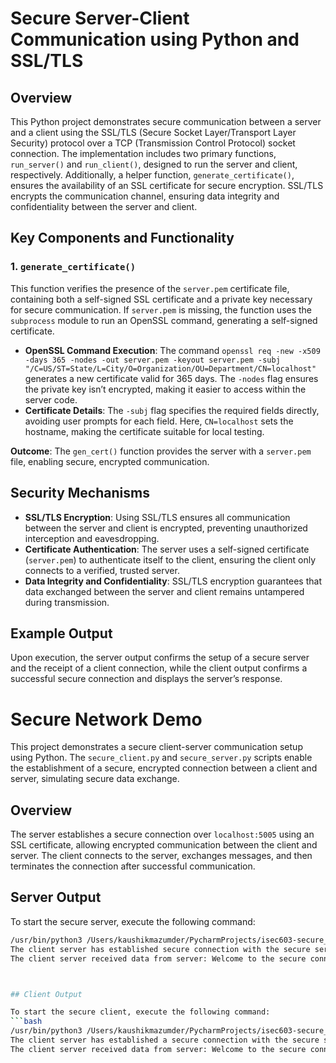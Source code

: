 # Secure Server-Client Communication using Python and SSL/TLS

## Overview
This Python project demonstrates secure communication between a server and a client using the SSL/TLS (Secure Socket Layer/Transport Layer Security) protocol over a TCP (Transmission Control Protocol) socket connection. The implementation includes two primary functions, `run_server()` and `run_client()`, designed to run the server and client, respectively. Additionally, a helper function, `generate_certificate()`, ensures the availability of an SSL certificate for secure encryption. SSL/TLS encrypts the communication channel, ensuring data integrity and confidentiality between the server and client.

## Key Components and Functionality

### 1. `generate_certificate()`
This function verifies the presence of the `server.pem` certificate file, containing both a self-signed SSL certificate and a private key necessary for secure communication. If `server.pem` is missing, the function uses the `subprocess` module to run an OpenSSL command, generating a self-signed certificate.

- **OpenSSL Command Execution**: The command `openssl req -new -x509 -days 365 -nodes -out server.pem -keyout server.pem -subj "/C=US/ST=State/L=City/O=Organization/OU=Department/CN=localhost"` generates a new certificate valid for 365 days. The `-nodes` flag ensures the private key isn’t encrypted, making it easier to access within the server code.
- **Certificate Details**: The `-subj` flag specifies the required fields directly, avoiding user prompts for each field. Here, `CN=localhost` sets the hostname, making the certificate suitable for local testing.

**Outcome**: The `gen_cert()` function provides the server with a `server.pem` file, enabling secure, encrypted communication.


## Security Mechanisms

- **SSL/TLS Encryption**: Using SSL/TLS ensures all communication between the server and client is encrypted, preventing unauthorized interception and eavesdropping.
- **Certificate Authentication**: The server uses a self-signed certificate (`server.pem`) to authenticate itself to the client, ensuring the client only connects to a verified, trusted server.
- **Data Integrity and Confidentiality**: SSL/TLS encryption guarantees that data exchanged between the server and client remains untampered during transmission.

## Example Output

Upon execution, the server output confirms the setup of a secure server and the receipt of a client connection, while the client output confirms a successful secure connection and displays the server’s response.
# Secure Network Demo

This project demonstrates a secure client-server communication setup using Python. The `secure_client.py` and `secure_server.py` scripts enable the establishment of a secure, encrypted connection between a client and server, simulating secure data exchange.

## Overview

The server establishes a secure connection over `localhost:5005` using an SSL certificate, allowing encrypted communication between the client and server. The client connects to the server, exchanges messages, and then terminates the connection after successful communication.

## Server Output

To start the secure server, execute the following command:
```bash
/usr/bin/python3 /Users/kaushikmazumder/PycharmProjects/isec603-secure_network_demo/secure_server.py
The client server has established secure connection with the secure server.
The client server received data from server: Welcome to the secure connection between the client and the server!



## Client Output

To start the secure client, execute the following command:
```bash
/usr/bin/python3 /Users/kaushikmazumder/PycharmProjects/isec603-secure_network_demo/secure_client.py
The client server has established a secure connection with the secure server.
The client server received data from server: Welcome to the secure connection between the client and the server!

